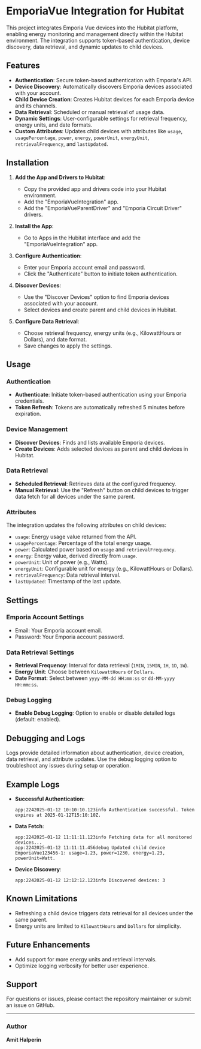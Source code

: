 # EmporiaVue Integration for Hubitat

This project integrates Emporia Vue devices into the Hubitat platform, enabling energy monitoring and management directly within the Hubitat environment. The integration supports token-based authentication, device discovery, data retrieval, and dynamic updates to child devices.

## Features
- **Authentication**: Secure token-based authentication with Emporia's API.
- **Device Discovery**: Automatically discovers Emporia devices associated with your account.
- **Child Device Creation**: Creates Hubitat devices for each Emporia device and its channels.
- **Data Retrieval**: Scheduled or manual retrieval of usage data.
- **Dynamic Settings**: User-configurable settings for retrieval frequency, energy units, and date formats.
- **Custom Attributes**: Updates child devices with attributes like `usage`, `usagePercentage`, `power`, `energy`, `powerUnit`, `energyUnit`, `retrievalFrequency`, and `lastUpdated`.

## Installation

1. **Add the App and Drivers to Hubitat**:
   - Copy the provided app and drivers code into your Hubitat environment.
   - Add the "EmporiaVueIntegration" app.
   - Add the "EmporiaVueParentDriver" and "Emporia Circuit Driver" drivers.

2. **Install the App**:
   - Go to Apps in the Hubitat interface and add the "EmporiaVueIntegration" app.

3. **Configure Authentication**:
   - Enter your Emporia account email and password.
   - Click the "Authenticate" button to initiate token authentication.

4. **Discover Devices**:
   - Use the "Discover Devices" option to find Emporia devices associated with your account.
   - Select devices and create parent and child devices in Hubitat.

5. **Configure Data Retrieval**:
   - Choose retrieval frequency, energy units (e.g., KilowattHours or Dollars), and date format.
   - Save changes to apply the settings.

## Usage

### Authentication
- **Authenticate**: Initiate token-based authentication using your Emporia credentials.
- **Token Refresh**: Tokens are automatically refreshed 5 minutes before expiration.

### Device Management
- **Discover Devices**: Finds and lists available Emporia devices.
- **Create Devices**: Adds selected devices as parent and child devices in Hubitat.

### Data Retrieval
- **Scheduled Retrieval**: Retrieves data at the configured frequency.
- **Manual Retrieval**: Use the "Refresh" button on child devices to trigger data fetch for all devices under the same parent.

### Attributes
The integration updates the following attributes on child devices:
- `usage`: Energy usage value returned from the API.
- `usagePercentage`: Percentage of the total energy usage.
- `power`: Calculated power based on `usage` and `retrievalFrequency`.
- `energy`: Energy value, derived directly from `usage`.
- `powerUnit`: Unit of power (e.g., Watts).
- `energyUnit`: Configurable unit for energy (e.g., KilowattHours or Dollars).
- `retrievalFrequency`: Data retrieval interval.
- `lastUpdated`: Timestamp of the last update.

## Settings

### Emporia Account Settings
- Email: Your Emporia account email.
- Password: Your Emporia account password.

### Data Retrieval Settings
- **Retrieval Frequency**: Interval for data retrieval (`1MIN`, `15MIN`, `1H`, `1D`, `1W`).
- **Energy Unit**: Choose between `KilowattHours` or `Dollars`.
- **Date Format**: Select between `yyyy-MM-dd HH:mm:ss` or `dd-MM-yyyy HH:mm:ss`.

### Debug Logging
- **Enable Debug Logging**: Option to enable or disable detailed logs (default: enabled).

## Debugging and Logs
Logs provide detailed information about authentication, device creation, data retrieval, and attribute updates. Use the debug logging option to troubleshoot any issues during setup or operation.

## Example Logs
- **Successful Authentication**:
  ```
  app:2242025-01-12 10:10:10.123info Authentication successful. Token expires at 2025-01-12T15:10:10Z.
  ```
- **Data Fetch**:
  ```
  app:2242025-01-12 11:11:11.123info Fetching data for all monitored devices...
  app:2242025-01-12 11:11:11.456debug Updated child device EmporiaVue123456-1: usage=1.23, power=1230, energy=1.23, powerUnit=Watt.
  ```
- **Device Discovery**:
  ```
  app:2242025-01-12 12:12:12.123info Discovered devices: 3
  ```

## Known Limitations
- Refreshing a child device triggers data retrieval for all devices under the same parent.
- Energy units are limited to `KilowattHours` and `Dollars` for simplicity.

## Future Enhancements
- Add support for more energy units and retrieval intervals.
- Optimize logging verbosity for better user experience.

## Support
For questions or issues, please contact the repository maintainer or submit an issue on GitHub.

---

### Author
**Amit Halperin**

